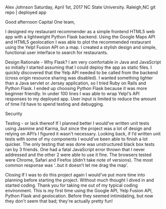 Alex Johnson
Saturday, April 1st, 2017
NC State University. Raleigh,NC
git repo | deployed app

Good afternoon Capital One team,

I designed my restaurant recommender as a simple frontend HTML5 web app with a lightweight Python Flask backend. Using the Google Maps API and HTML5 geolocation I was able to plot the recommended restaurant using the Yelp! Fusion API on a map. I created a stylish design and simple, functional user interface to search for restaurants.

Design Rationale - Why Flask?
I am very comfortable in Java and JavaScript so initially I started assuming that I could deploy the app as static files. I quickly discovered that the Yelp API needed to be called from the backend (cross origin resource sharing was disabled). I wanted something lighter than a Java servlet or Jersey application, so I tried Ruby on Rails and Python Flask. I ended up choosing Python Flask because it was more beginner friendly. In under 100 lines I was able to wrap Yelp!’s API responses to my deployed app. User input is limited to reduce the amount of time I’d have to spend testing and debugging. 

Security 


Testing - or lack thereof
If I planned better I would’ve written unit tests using Jasmine and Karma, but since the project was a lot of design and relying on API’s I figured it wasn’t necessary. Looking back, if I’d written unit tests with some of my components I would’ve been able to finish a lot quicker. The only testing that was done was unstructured black box tests ran by 3 friends. One had a fatal JavaScript error thrown that I never addressed and the other 2 were able to use it fine. The browsers tested were Chrome, Safari and Firefox (didn’t take note of versions). The most common response was ‘..but it doesn’t let me drag the map’.

Closing
If I was to do this project again I would've put more time into planning before starting the project. Without much thought I dived in and started coding. Thank you for taking me out of my typical coding environment. This is my first time using the Google API, Yelp Fusion API, Python Flask and geolocation. Before they seemed intimidating, but now they don't seem that bad; they're actually pretty fun!
